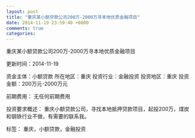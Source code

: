 ```yaml
---
layout: post
title: "重庆某小额贷款公司200万-2000万寻本地优质金融项目"
date: 2014-11-19 23:59:40 +0800
comments: true
categories: 
---
```

重庆某小额贷款公司200万-2000万寻本地优质金融项目



更新时间：2014-11-19

资金主体：小额贷款
所在地区：重庆
投资行业：金融投资
投资地区：重庆
投资金额：200万元-2000万元

前期费用：
无任何前期费用

投资要求概述：
重庆小额贷款公司，寻找本地抵押贷款项目，起投200万，煤炭和钢铁行业不做，有需要的联系我。

标签：
重庆，小额贷款，金融投资

